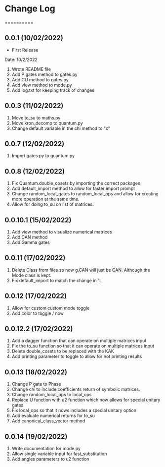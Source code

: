 # Change Log

==========

0.0.1 (10/02/2022)
------------------
- First Release

Date: 10/2/2022

1. Wrote README file
2. Add P gates method to gates.py
3. Add CU method to gates.py
4. Add view method to mode.py
5. Add log.txt for keeping track of changes

0.0.3 (11/02/2022)
------------------

1. Move to_su to maths.py
2. Move kron_decomp to quantum.py
3. Change default variable in the chi method to "x"

0.0.7 (12/02/2022)
------------------

1. Import gates.py to quantum.py

0.0.8 (12/02/2022)
------------------

1. Fix Quantum.double_cosets by importing the correct packages
2. Add default_import method to allow for faster import prompt
3. Change random_local_gates to random_local_ops and allow for creating more operation at the same time.
4. Allow for doing to_su on list of matrices.

0.0.10.1 (15/02/2022)
-------------------

1. Add view method to visualize numerical matrices
2. Add CAN method
3. Add Gamma gates

0.0.11 (17/02/2022)
-------------------

1. Delete Class from files so now g.CAN will just be CAN. Although the Mode class is kept.
2. Fix default_import to match the change in 1.

0.0.12 (17/02/2022)
-------------------

1. Allow for custom custom mode toggle
2. Add color to toggle / now

0.0.12.2 (17/02/2022)
---------------------

1. Add a dagger function that can operate on multiple matrices input
2. Fix the to_su function so that it can operate on multiple matrices input
3. Delete double_cosets to be replaced with the KAK
4. Add printing parameter to toggle to allow for not printing results

0.0.13 (18/02/2022)
-------------------

1. Change P gate to Phase
2. Change chi to include coefficients return of symbolic matrices.
3. Change random_local_ops to local_ops
4. Replace U function with u2 function which now allows for special unitary gates
5. Fix local_ops so that it nows includes a special unitary option
6. Add evaluate numerical returns for to_su
7. Add canonical_class_vector method

0.0.14 (19/02/2022)
-------------------

1. Write documentation for mode.py
2. Allow single variable input for fast_substitution
3. Add angles parameters to u2 function

